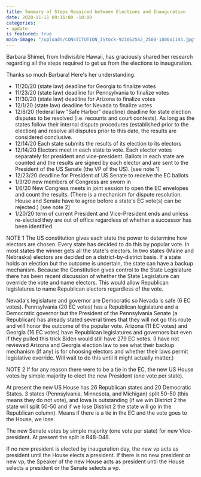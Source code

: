 ```yaml
---
title: Summary of Steps Required between Elections and Inauguration
date: 2020-11-11 09:16:00 -10:00
categories:
- update
is featured: true
main-image: "/uploads/CONSTITUTION_iStock-923052552_2500-1800x1143.jpg"
---
```


Barbara Shimei, from Indivisible Hawaii, has graciously shared her research regarding all the steps required to get us from the elections to inauguration.  

Thanks so much Barbara! Here's her understanding.

* 11/20/20 (state law) deadline for Georgia to finalize votes
* 11/23/20 (state law) deadline for Pennsylvania to finalize votes
* 11/30/20 (state law) deadline for Arizona to finalize votes
* 12/1/20 (state law) deadline for Nevada to finalize votes
* 12/8/20 (federal law "Safe Harbor" deadline) deadline for state election disputes to be resolved (i.e. recounts and court contests).   As long as the states follow their internal dispute procedures (established prior to the election) and resolve all disputes prior to this date, the results are considered conclusive.
* 12/14/20 Each state submits the results of its election to its electors
* 12/14/20 Electors meet in each state to vote.  Each elector votes separately for president and vice-president.  Ballots in each state are counted and the results are signed by each elector and are sent to the President of the US Senate (the VP of the US).  [see note 1]
* 12/23/20 deadline for President of US Senate to receive the EC ballots
* 1/3/20 new members of Congress are sworn in
* 1/6/20 New Congress meets in joint session to open the EC envelopes and count the results.  (There is a mechanism for dispute resolution.  House and Senate have to agree before a state's EC vote(s) can be rejected.)  [see note 2]
* 1/20/20 term of current President and Vice-President ends and unless re-elected they are out of office regardless of whether a successor has been identified

NOTE 1
The US constitution gives each state the power to determine how electors are chosen.   Every state has decided to do this by popular vote.  In most states the winner gets all the state's electors.   In two states (Maine and Nebraska) electors are decided on a district-by-district basis.   If a state holds an election but the outcome is uncertain, the state can have a backup mechanism.   Because the Constitution gives control to the State Legislature there has been recent discussion of whether the State Legislature can override the vote and name electors.  This would allow Republican legislatures to name Republican electors regardless of the vote.   

Nevada's legislature and governor are Democratic so Nevada is safe (6 EC votes).  Pennsylvania (20 EC votes) has a Republican legislature and a Democratic governor but the President of the Pennsylvania Senate (a Republican) has already stated several times that they will not go this route and will honor the outcome of the popular vote.   Arizona (11 EC votes) and Georgia (16 EC votes) have Republican legislatures and governors but even if they pulled this trick Biden would still have 279 EC votes.   (I have not reviewed Arizona and Georgia election law to see what their backup mechanism (if any) is for choosing electors and whether their laws permit legislative override.  Will wait to do this until it might actually matter.)


NOTE 2
If for any reason there were to be a tie in the EC, the new US House votes by simple majority to elect the new President (one vote per state).   

At present the new US House has 26 Republican states and 20 Democratic States.  3 states (Pennsylvania, Minnesota, and Michigan) split 50-50 (this means they do not vote), and Iowa is outstanding (if we win District 2 the state will split 50-50 and if we lose District 2 the state will go in the Republican column).  Means if there is a tie in the EC and the vote goes to the House, we lose.

The new Senate votes by simple majority (one vote per state) for new Vice-president.   At present the split is R48-D48.   

If no new president is elected by inauguration day, the new vp acts as president until the House elects a president.   If there is no new president or new vp, the Speaker of the new House acts as president until the House selects a president or the Senate selects a vp.

